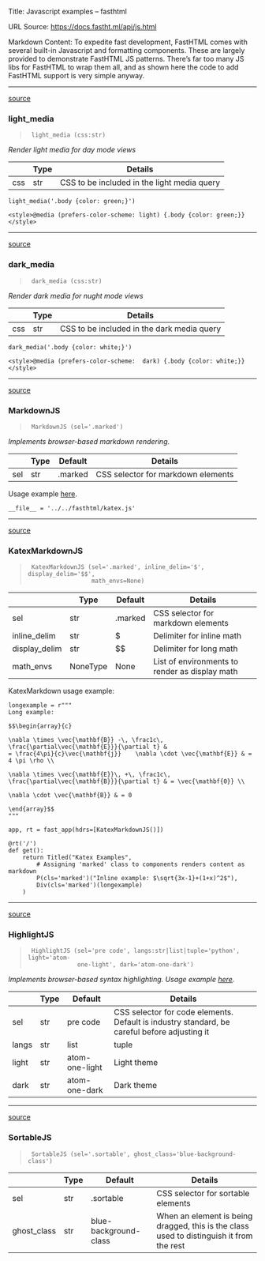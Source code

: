 Title: Javascript examples – fasthtml

URL Source: https://docs.fastht.ml/api/js.html

Markdown Content:
To expedite fast development, FastHTML comes with several built-in Javascript and formatting components. These are largely provided to demonstrate FastHTML JS patterns. There’s far too many JS libs for FastHTML to wrap them all, and as shown here the code to add FastHTML support is very simple anyway.

* * *

[source](https://github.com/AnswerDotAI/fasthtml/blob/main/fasthtml/js.py#L15)

### light\_media

> ```
>  light_media (css:str)
> ```

_Render light media for day mode views_

|  | **Type** | **Details** |
| --- | --- | --- |
| css | str | CSS to be included in the light media query |

```
light_media('.body {color: green;}')
```

```
<style>@media (prefers-color-scheme: light) {.body {color: green;}}</style>
```

* * *

[source](https://github.com/AnswerDotAI/fasthtml/blob/main/fasthtml/js.py#L22)

### dark\_media

> ```
>  dark_media (css:str)
> ```

_Render dark media for nught mode views_

|  | **Type** | **Details** |
| --- | --- | --- |
| css | str | CSS to be included in the dark media query |

```
dark_media('.body {color: white;}')
```

```
<style>@media (prefers-color-scheme:  dark) {.body {color: white;}}</style>
```

* * *

[source](https://github.com/AnswerDotAI/fasthtml/blob/main/fasthtml/js.py#L35)

### MarkdownJS

> ```
>  MarkdownJS (sel='.marked')
> ```

_Implements browser-based markdown rendering._

|  | **Type** | **Default** | **Details** |
| --- | --- | --- | --- |
| sel | str | .marked | CSS selector for markdown elements |

Usage example [here](https://docs.fastht.ml/tutorials/quickstart_for_web_devs.html#rendering-markdown).

```
__file__ = '../../fasthtml/katex.js'
```

* * *

[source](https://github.com/AnswerDotAI/fasthtml/blob/main/fasthtml/js.py#L43)

### KatexMarkdownJS

> ```
>  KatexMarkdownJS (sel='.marked', inline_delim='$', display_delim='$$',
>                   math_envs=None)
> ```

   
|  | **Type** | **Default** | **Details** |
| --- | --- | --- | --- |
| sel | str | .marked | CSS selector for markdown elements |
| inline\_delim | str | $ | Delimiter for inline math |
| display\_delim | str | $$ | Delimiter for long math |
| math\_envs | NoneType | None | List of environments to render as display math |

KatexMarkdown usage example:

```
longexample = r"""
Long example:

$$\begin{array}{c}

\nabla \times \vec{\mathbf{B}} -\, \frac1c\, \frac{\partial\vec{\mathbf{E}}}{\partial t} &
= \frac{4\pi}{c}\vec{\mathbf{j}}    \nabla \cdot \vec{\mathbf{E}} & = 4 \pi \rho \\

\nabla \times \vec{\mathbf{E}}\, +\, \frac1c\, \frac{\partial\vec{\mathbf{B}}}{\partial t} & = \vec{\mathbf{0}} \\

\nabla \cdot \vec{\mathbf{B}} & = 0

\end{array}$$
"""

app, rt = fast_app(hdrs=[KatexMarkdownJS()])

@rt('/')
def get():
    return Titled("Katex Examples", 
        # Assigning 'marked' class to components renders content as markdown
        P(cls='marked')("Inline example: $\sqrt{3x-1}+(1+x)^2$"),
        Div(cls='marked')(longexample)
    )
```

* * *

[source](https://github.com/AnswerDotAI/fasthtml/blob/main/fasthtml/js.py#L58)

### HighlightJS

> ```
>  HighlightJS (sel='pre code', langs:str|list|tuple='python', light='atom-
>               one-light', dark='atom-one-dark')
> ```

_Implements browser-based syntax highlighting. Usage example [here](https://docs.fastht.ml/tutorials/quickstart_for_web_devs.html#code-highlighting)._

   
|  | **Type** | **Default** | **Details** |
| --- | --- | --- | --- |
| sel | str | pre code | CSS selector for code elements. Default is industry standard, be careful before adjusting it |
| langs | str | list | tuple | python | Language(s) to highlight |
| light | str | atom-one-light | Light theme |
| dark | str | atom-one-dark | Dark theme |

* * *

[source](https://github.com/AnswerDotAI/fasthtml/blob/main/fasthtml/js.py#L82)

### SortableJS

> ```
>  SortableJS (sel='.sortable', ghost_class='blue-background-class')
> ```

   
|  | **Type** | **Default** | **Details** |
| --- | --- | --- | --- |
| sel | str | .sortable | CSS selector for sortable elements |
| ghost\_class | str | blue-background-class | When an element is being dragged, this is the class used to distinguish it from the rest |
